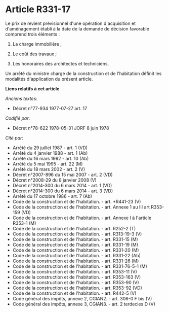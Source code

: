 # Article R331-17

Le prix de revient prévisionnel d'une opération d'acquisition et d'aménagement établi à la date de la demande de décision
favorable comprend trois éléments :

1. La charge immobilière ;

2. Le coût des travaux ;

3. Les honoraires des architectes et techniciens.

Un arrêté du ministre chargé de la construction et de l'habitation définit les modalités d'application du présent article.

**Liens relatifs à cet article**

_Anciens textes_:

  - Décret n°77-934 1977-07-27 art. 17

_Codifié par_:

  - Décret n°78-622 1978-05-31 JORF 8 juin 1978

_Cité par_:

  - Arrêté du 29 juillet 1987 - art. 1 (VD)
  - Arrêté du 4 janvier 1988 - art. 1 (Ab)
  - Arrêté du 16 mars 1992 - art. 10 (Ab)
  - Arrêté du 5 mai 1995 - art. 22 (M)
  - Arrêté du 18 mars 2002 - art. 2 (V)
  - Décret n°2007-896 du 15 mai 2007 - art. 2 (VD)
  - Décret n°2008-29 du 8 janvier 2008 (V)
  - Décret n°2014-300 du 6 mars 2014 - art. 1 (VD)
  - Décret n°2014-300 du 6 mars 2014 - art. 3 (VD)
  - Arrêté du 17 octobre 1986 - art. 7 (Ab)
  - Code de la construction et de l'habitation. - art. *R441-23 (V)
  - Code de la construction et de l'habitation. - art. Annexe 1 au III art R353-159 (VD)
  - Code de la construction et de l'habitation. - art. Annexe I à l'article R353-1 (M)
  - Code de la construction et de l'habitation. - art. R252-2 (T)
  - Code de la construction et de l'habitation. - art. R313-19-3 (V)
  - Code de la construction et de l'habitation. - art. R331-15 (M)
  - Code de la construction et de l'habitation. - art. R331-19 (M)
  - Code de la construction et de l'habitation. - art. R331-20 (M)
  - Code de la construction et de l'habitation. - art. R331-22 (Ab)
  - Code de la construction et de l'habitation. - art. R331-26 (M)
  - Code de la construction et de l'habitation. - art. R331-76-5-1 (M)
  - Code de la construction et de l'habitation. - art. R353-11 (V)
  - Code de la construction et de l'habitation. - art. R353-163 (V)
  - Code de la construction et de l'habitation. - art. R353-90 (V)
  - Code de la construction et de l'habitation. - art. R353-92 (VD)
  - Code de la construction et de l'habitation. - art. R442-5 (V)
  - Code général des impôts, annexe 2, CGIAN2. - art. 306-0 F bis (V)
  - Code général des impôts, annexe 3, CGIAN3. - art. 2 terdecies D (V)
